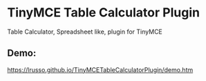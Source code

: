 # TinyMCE Table Calculator Plugin

Table Calculator, Spreadsheet like, plugin for TinyMCE

## Demo:

https://lrusso.github.io/TinyMCETableCalculatorPlugin/demo.htm
